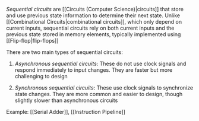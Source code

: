 *Sequential circuits* are [[Circuits (Computer Science)|circuits]] that store and use previous state information to determine their next state. Unlike [[Combinational Circuits|combinational circuits]], which only depend on current inputs, sequential circuits rely on both current inputs and the previous state stored in memory elements, typically implemented using [[Flip-flop|flip-flops]]

There are two main types of sequential circuits:
1. *Asynchronous sequential circuits*: These do not use clock signals and respond immediately to input changes. They are faster but more challenging to design

2. *Synchronous sequential circuits*: These use clock signals to synchronize state changes. They are more common and easier to design, though slightly slower than asynchronous circuits

Example: [[Serial Adder]], [[Instruction Pipeline]]
